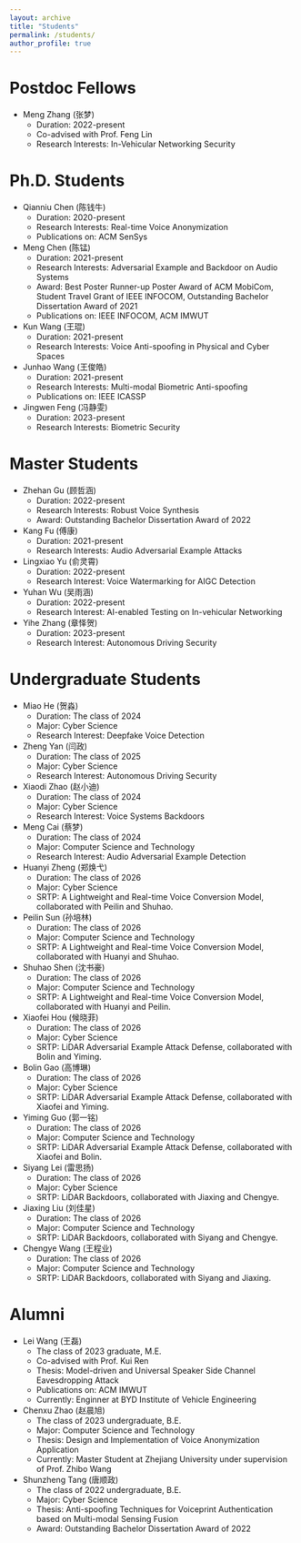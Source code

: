 ```yaml
---
layout: archive
title: "Students"
permalink: /students/
author_profile: true
---
```


Postdoc Fellows
======
* Meng Zhang (张梦)
  * Duration: 2022-present
  * Co-advised with Prof. Feng Lin
  * Research Interests: In-Vehicular Networking Security

Ph.D. Students
======
* Qianniu Chen (陈钱牛)
  * Duration: 2020-present
  * Research Interests: Real-time Voice Anonymization
  * Publications on: ACM SenSys
* Meng Chen (陈锰)
  * Duration: 2021-present
  * Research Interests: Adversarial Example and Backdoor on Audio Systems
  * Award: Best Poster Runner-up Poster Award of ACM MobiCom, Student Travel Grant of IEEE INFOCOM, Outstanding Bachelor Dissertation Award of 2021
  * Publications on: IEEE INFOCOM, ACM IMWUT
* Kun Wang (王琨)
  * Duration: 2021-present
  * Research Interests: Voice Anti-spoofing in Physical and Cyber Spaces
* Junhao Wang (王俊皓)
  * Duration: 2021-present
  * Research Interests: Multi-modal Biometric Anti-spoofing
  * Publications on: IEEE ICASSP
* Jingwen Feng (冯静雯)
  * Duration: 2023-present
  * Research Interests: Biometric Security

Master Students
======
* Zhehan Gu (顾哲涵)
  * Duration: 2022-present
  * Research Interests: Robust Voice Synthesis
  * Award: Outstanding Bachelor Dissertation Award of 2022
* Kang Fu (傅康)
  * Duration: 2021-present
  * Research Interests: Audio Adversarial Example Attacks
* Lingxiao Yu (俞灵霄)
  * Duration: 2022-present
  * Research Interest: Voice Watermarking for AIGC Detection
* Yuhan Wu (吴雨涵)
  * Duration: 2022-present
  * Research Interest: AI-enabled Testing on In-vehicular Networking
* Yihe Zhang (章怿贺)
  * Duration: 2023-present
  * Research Interest: Autonomous Driving Security

Undergraduate Students
======
* Miao He (贺淼)
  * Duration: The class of 2024
  * Major: Cyber Science
  * Research Interest: Deepfake Voice Detection
* Zheng Yan (闫政)
  * Duration: The class of 2025
  * Major: Cyber Science
  * Research Interest: Autonomous Driving Security
* Xiaodi Zhao (赵小迪)
  * Duration: The class of 2024
  * Major: Cyber Science
  * Research Interest: Voice Systems Backdoors
* Meng Cai (蔡梦)
  * Duration: The class of 2024
  * Major: Computer Science and Technology
  * Research Interest: Audio Adversarial Example Detection
* Huanyi Zheng (郑焕弋)
  * Duration: The class of 2026
  * Major: Cyber Science
  * SRTP: A Lightweight and Real-time Voice Conversion Model, collaborated with Peilin and Shuhao.
* Peilin Sun (孙培林)
  * Duration: The class of 2026
  * Major: Computer Science and Technology
  * SRTP: A Lightweight and Real-time Voice Conversion Model, collaborated with Huanyi and Shuhao.
* Shuhao Shen (沈书豪)
  * Duration: The class of 2026
  * Major: Computer Science and Technology
  * SRTP: A Lightweight and Real-time Voice Conversion Model, collaborated with Huanyi and Peilin.
* Xiaofei Hou (候晓菲)
  * Duration: The class of 2026
  * Major: Cyber Science
  * SRTP: LiDAR Adversarial Example Attack Defense, collaborated with Bolin and Yiming.
* Bolin Gao (高博琳)
  * Duration: The class of 2026
  * Major: Cyber Science
  * SRTP: LiDAR Adversarial Example Attack Defense, collaborated with Xiaofei and Yiming.
* Yiming Guo (郭一铭)
  * Duration: The class of 2026
  * Major: Computer Science and Technology
  * SRTP: LiDAR Adversarial Example Attack Defense, collaborated with Xiaofei and Bolin.
* Siyang Lei (雷思扬)
  * Duration: The class of 2026
  * Major: Cyber Science
  * SRTP: LiDAR Backdoors, collaborated with Jiaxing and Chengye.
* Jiaxing Liu (刘佳星)
  * Duration: The class of 2026
  * Major: Computer Science and Technology
  * SRTP: LiDAR Backdoors, collaborated with Siyang and Chengye.
* Chengye Wang (王程业)
  * Duration: The class of 2026
  * Major: Computer Science and Technology
  * SRTP: LiDAR Backdoors, collaborated with Siyang and Jiaxing.

Alumni
======
* Lei Wang (王磊)
  * The class of 2023 graduate, M.E.
  * Co-advised with Prof. Kui Ren
  * Thesis: Model-driven and Universal Speaker Side Channel Eavesdropping Attack
  * Publications on: ACM IMWUT
  * Currently: Enginner at BYD Institute of Vehicle Engineering
* Chenxu Zhao (赵晨旭)
  * The class of 2023 undergraduate, B.E.
  * Major: Computer Science and Technology
  * Thesis: Design and Implementation of Voice Anonymization Application
  * Currently: Master Student at Zhejiang University under supervision of Prof. Zhibo Wang
* Shunzheng Tang (唐顺政)
  * The class of 2022 undergraduate, B.E.
  * Major: Cyber Science
  * Thesis: Anti-spoofing Techniques for Voiceprint Authentication based on Multi-modal Sensing Fusion
  * Award: Outstanding Bachelor Dissertation Award of 2022